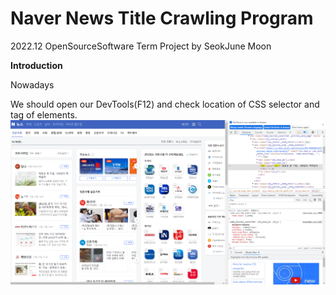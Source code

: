 # Naver News Title Crawling Program

2022.12 OpenSourceSoftware Term Project by SeokJune Moon

**Introduction**

Nowadays 

We should open our DevTools(F12) and check location of CSS selector and tag of elements.
<img title="" src="./Images/Check_div_class.png" alt="" data-align="center">
